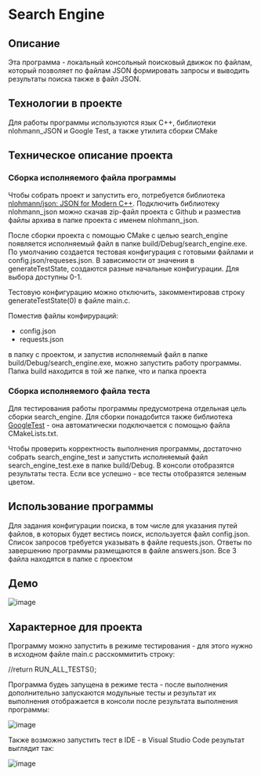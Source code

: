 # Search Engine
## Описание
Эта программа - локальный консольный поисковый движок по файлам, который позволяет по файлам JSON формировать запросы и выводить результаты поиска также в файл JSON.
## Технологии в проекте
Для работы программы используются язык С++, библиотеки nlohmann_JSON и Google Test, а также утилита сборки CMake
## Техническое описание проекта
###  Сборка исполняемого файла программы
Чтобы собрать проект и запустить его, потребуется библиотека [nlohmann/json: JSON for Modern C++](https://github.com/nlohmann/json). Подключить библиотеку nlohmann_json можно скачав zip-файл проекта с Github и разместив файлы архива в папке проекта с именем nlohmann_json.

После сборки проекта с помощью CMake с целью search_engine появляется исполняемый файл в папке build/Debug/search_engine.exe. По умолчанию создается тестовая конфигурация с готовыми файлами и config.json/requeses.json. В зависимости от значения в generateTestState, создаются разные начальные конфигурации. Для выбора доступны 0-1.

Тестовую конфигурацию можно отключить, закомментировав строку generateTestState(0) в файле main.c. 

Поместив файлы конфирураций:
* config.json
* requests.json

в папку с проектом, и запустив исполняемый файл в папке build/Debug/search_engine.exe, можно запустить работу программы. Папка build находится в той же папке, что и папка проекта
### Сборка исполняемого файла теста
Для тестирования работы программы предусмотрена отдельная цель сборки search_engine. Для сборки понадобится также библиотека [GoogleTest](https://github.com/google/googletest#googletest) - она автоматически подключается с помощью файла CMakeLists.txt.

Чтобы проверить корректность выполнения программы, достаточно собрать search_engine_test и запустить исполняемый файл search_engine_test.exe в папке build/Debug. В консоли отобразятся результаты теста. Если все успешно - все тесты отобразятся зеленым цветом.
## Использование программы
Для задания конфигурации поиска, в том числе для указания путей файлов, в которых будет вестись поиск, используется файл config.json. Список запросов требуется указывать в файле requests.json. Ответы по завершению программы размещаются в файле answers.json. Все 3 файла находятся в папке с проектом
## Демо
![image](https://github.com/futurewillbeours/search_engine/assets/134860207/bdc578a9-5fb3-4359-bee0-bdda98c6a143)
## Характерное для проекта
Программу можно запустить в режиме тестирования - для этого нужно в исходном файле main.c расскоммитить строку:

//return RUN_ALL_TESTS();

Программа будеь запущена в режиме теста - после выполнения дополнительно запускаются модульные тесты и результат их выполнения отображается в консоли после результата выполнения программы:

![image](https://github.com/futurewillbeours/search_engine/assets/134860207/7799ba1e-cd25-4cd2-b8f4-77a4f173f269)

Также возможно запустить тест в IDE - в Visual Studio Code результат выглядит так:

![image](https://github.com/futurewillbeours/search_engine/assets/134860207/2751fa63-1423-4333-b51d-05020ad2358c)
